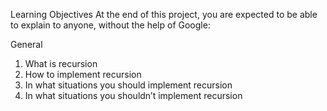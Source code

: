 Learning Objectives
At the end of this project, you are expected to be able to explain to anyone, without the help of Google:

General
1. What is recursion
2. How to implement recursion
3. In what situations you should implement recursion
4. In what situations you shouldn’t implement recursion
